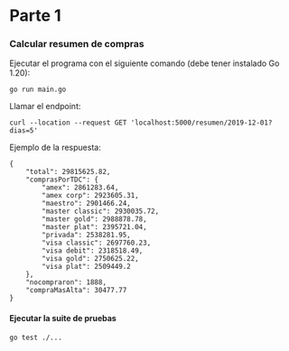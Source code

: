 # Parte 1

### Calcular resumen de compras

Ejecutar el programa con el siguiente comando (debe tener instalado Go 1.20):
```
go run main.go
```

Llamar el endpoint:
```
curl --location --request GET 'localhost:5000/resumen/2019-12-01?dias=5'
```

Ejemplo de la respuesta:
```
{
    "total": 29815625.82,
    "comprasPorTDC": {
        "amex": 2861283.64,
        "amex corp": 2923605.31,
        "maestro": 2901466.24,
        "master classic": 2930035.72,
        "master gold": 2988878.78,
        "master plat": 2395721.04,
        "privada": 2538281.95,
        "visa classic": 2697760.23,
        "visa debit": 2318518.49,
        "visa gold": 2750625.22,
        "visa plat": 2509449.2
    },
    "nocompraron": 1888,
    "compraMasAlta": 30477.77
}
```

#### Ejecutar la suite de pruebas

```
go test ./...
```